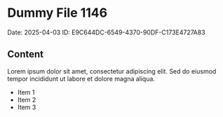 # Dummy File 1146

Date: 2025-04-03
ID: E9C644DC-6549-4370-90DF-C173E4727A83

## Content

Lorem ipsum dolor sit amet, consectetur adipiscing elit.
Sed do eiusmod tempor incididunt ut labore et dolore magna aliqua.

* Item 1
* Item 2
* Item 3

